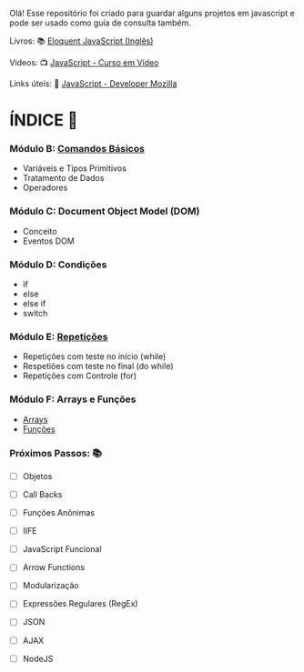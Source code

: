 

Olá! Esse repositório foi criado para guardar alguns projetos em javascript e pode ser usado como guia de consulta também. 

Livros: :books: 
[Eloquent JavaScript (Inglês) ](https://eloquentjavascript.net/)

Videos: :tv:
[JavaScript - Curso em Vídeo](https://youtu.be/1-w1RfGIov4?list=PLHz_AreHm4dlsK3Nr9GVvXCbpQyHQl1o1)

Links úteis: :link:
[JavaScript - Developer Mozilla](https://developer.mozilla.org/pt-BR/docs/Web/JavaScript)

# ÍNDICE :bookmark_tabs:

### Módulo B: [Comandos Básicos](https://github.com/Hugocorreaa/JavaScript/blob/main/M%C3%B3dulo%20B%20-%20Comandos%20B%C3%A1sicos/Readme.md) 
- Variáveis e Tipos Primitivos
- Tratamento de Dados
- Operadores

### Módulo C: Document Object Model (DOM) 
- Conceito
- Eventos DOM

### Módulo D: Condições
- if
- else
- else if
- switch

### Módulo E: [Repetições](https://github.com/Hugocorreaa/JavaScript/blob/main/M%C3%B3dulo%20E%20-%20Repeti%C3%A7%C3%B5es/Readme.md) 
- Repetições com teste no início (while)
- Respetiões com teste no final (do while)
- Repetições com Controle (for)

### Módulo F: Arrays e Funções 

- [Arrays](https://github.com/Hugocorreaa/JavaScript/blob/main/M%C3%B3dulo%20F%20-%20Vari%C3%A1veis%20Compostas%20e%20Fun%C3%A7%C3%B5es/Vari%C3%A1veis%20Compostas/Readme.md)
- [Funções](https://github.com/Hugocorreaa/JavaScript/blob/main/M%C3%B3dulo%20F%20-%20Vari%C3%A1veis%20Compostas%20e%20Fun%C3%A7%C3%B5es/Fun%C3%A7%C3%B5es/readme.md)

### Próximos Passos: 📚

- [ ] Objetos
- [ ] Call Backs
- [ ] Funções Anônimas
- [ ] IIFE
- [ ] JavaScript Funcional
- [ ] Arrow Functions
- [ ] Modularização
- [ ] Expressões Regulares (RegEx)
- [ ] JSON
- [ ] AJAX
- [ ] NodeJS



